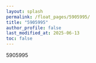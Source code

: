 ```yaml
---
layout: splash
permalink: /float_pages/5905995/
title: "5905995"
author_profile: false
last_modified_at: 2025-06-13
toc: false
---
```

 
5905995
